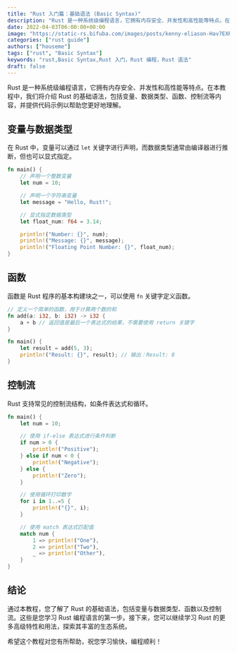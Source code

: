 ```yaml
---
title: "Rust 入门篇：基础语法 (Basic Syntax)"
description: "Rust 是一种系统级编程语言，它拥有内存安全、并发性和高性能等特点。在本教程中，我们将介绍 Rust 的基础语法，包括变量、数据类型、函数、控制流等内容，并提供代码示例以帮助您更好地理解。"
date: 2022-04-03T06:00:00+00:00
image: "https://static-rs.bifuba.com/images/posts/kenny-eliason-Hav7EXRbDoE-unsplash.jpg"
categories: ["rust guide"]
authors: ["houseme"]
tags: ["rust", "Basic Syntax"]
keywords: "rust,Basic Syntax,Rust 入门，Rust 编程，Rust 语法"
draft: false
---
```


Rust 是一种系统级编程语言，它拥有内存安全、并发性和高性能等特点。在本教程中，我们将介绍 Rust 的基础语法，包括变量、数据类型、函数、控制流等内容，并提供代码示例以帮助您更好地理解。

## 变量与数据类型

在 Rust 中，变量可以通过 `let` 关键字进行声明，而数据类型通常由编译器进行推断，但也可以显式指定。

```rust
fn main() {
    // 声明一个整数变量
    let num = 10;

    // 声明一个字符串变量
    let message = "Hello, Rust!";

    // 显式指定数据类型
    let float_num: f64 = 3.14;

    println!("Number: {}", num);
    println!("Message: {}", message);
    println!("Floating Point Number: {}", float_num);
}
```

## 函数

函数是 Rust 程序的基本构建块之一，可以使用 `fn` 关键字定义函数。

```rust
// 定义一个简单的函数，用于计算两个数的和
fn add(a: i32, b: i32) -> i32 {
    a + b // 返回值是最后一个表达式的结果，不需要使用 return 关键字
}

fn main() {
    let result = add(5, 3);
    println!("Result: {}", result); // 输出：Result: 8
}
```

## 控制流

Rust 支持常见的控制流结构，如条件表达式和循环。

```rust
fn main() {
    let num = 10;

    // 使用 if-else 表达式进行条件判断
    if num > 0 {
        println!("Positive");
    } else if num < 0 {
        println!("Negative");
    } else {
        println!("Zero");
    }

    // 使用循环打印数字
    for i in 1..=5 {
        println!("{}", i);
    }

    // 使用 match 表达式匹配值
    match num {
        1 => println!("One"),
        2 => println!("Two"),
        _ => println!("Other"),
    }
}
```

## 结论

通过本教程，您了解了 Rust 的基础语法，包括变量与数据类型、函数以及控制流。这些是您学习 Rust 编程语言的第一步。接下来，您可以继续学习 Rust 的更多高级特性和用法，探索其丰富的生态系统。

希望这个教程对您有所帮助，祝您学习愉快，编程顺利！
